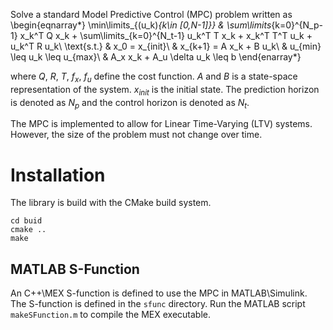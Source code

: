 Solve a standard Model Predictive Control (MPC) problem written as
\begin{eqnarray*}
    \min\limits_{(u_k)_{k\in [0,N-1]}} & 
        \sum\limits_{k=0}^{N_p-1} x_k^T Q x_k + 
        \sum\limits_{k=0}^{N_t-1} u_k^T T x_k + x_k^T T^T u_k + u_k^T R u_k\\
    \text{s.t.}
        & x_0 = x_{init}\\
        & x_{k+1} = A x_k +  B u_k\\
        & u_{min} \leq u_k \leq u_{max}\\
        & A_x x_k + A_u \delta u_k \leq b
\end{enarray*}

where $Q$, $R$, $T$, $f_x$, $f_u$ define the cost function. $A$ and $B$ is a
state-space representation of the system. $x_{init}$ is the initial state. The
prediction horizon is denoted as $N_p$ and the control horizon is denoted as
$N_t$.

The MPC is implemented to allow for Linear Time-Varying (LTV) systems. However, 
the size of the problem must not change over time.

Installation
============
The library is build with the CMake build system.

    cd buid
    cmake ..
    make

MATLAB S-Function
--------------
An C++\MEX S-function is defined to use the MPC in MATLAB\Simulink. The 
S-function is defined in the `sfunc` directory. Run the MATLAB script
`makeSFunction.m` to compile the MEX executable.


